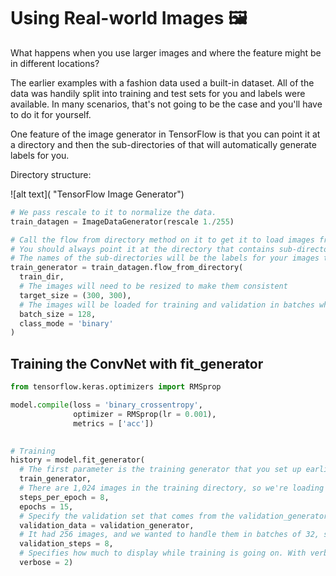 # Using Real-world Images :framed_picture:


What happens when you use larger images and where the feature might be in different locations?


The earlier examples with a fashion data used a built-in dataset. All of the data was handily split into training and test sets for you and labels were available. In many scenarios, that's not going to be the case and you'll have to do it for yourself.


One feature of the image generator in TensorFlow is that you can point it at a directory and then the sub-directories of that will automatically generate labels for you.

Directory structure:

![alt text]( "TensorFlow Image Generator")

```python
# We pass rescale to it to normalize the data.
train_datagen = ImageDataGenerator(rescale 1./255)

# Call the flow from directory method on it to get it to load images from that directory and its sub-directories
# You should always point it at the directory that contains sub-directories that contain your images
# The names of the sub-directories will be the labels for your images that are contained within them
train_generator = train_datagen.flow_from_directory(
  train_dir,
  # The images will need to be resized to make them consistent
  target_size = (300, 300),
  # The images will be loaded for training and validation in batches where it's more efficient than doing it one by one
  batch_size = 128,
  class_mode = 'binary'
)
```


## Training the ConvNet with fit_generator

```python
from tensorflow.keras.optimizers import RMSprop

model.compile(loss = 'binary_crossentropy',
              optimizer = RMSprop(lr = 0.001),
              metrics = ['acc'])
              

# Training
history = model.fit_generator(
  # The first parameter is the training generator that you set up earlier. This streams the images from the training directory
  train_generator,
  # There are 1,024 images in the training directory, so we're loading them in 128 at a time. So in order to load them all, we need to do 8 batches
  steps_per_epoch = 8,
  epochs = 15,
  # Specify the validation set that comes from the validation_generator that we created earlier
  validation_data = validation_generator,
  # It had 256 images, and we wanted to handle them in batches of 32, so we will do 8 steps
  validation_steps = 8,
  # Specifies how much to display while training is going on. With verbose set to 2, we'll get a little less animation hiding the epoch progress.
  verbose = 2)
```





